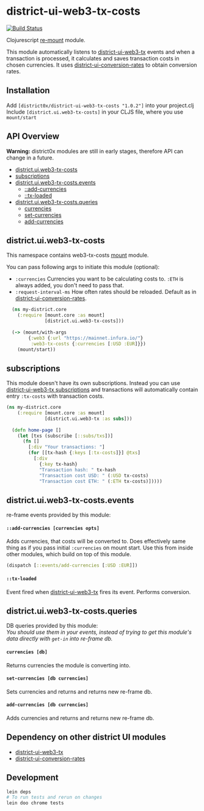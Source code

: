 # district-ui-web3-tx-costs

[![Build Status](https://travis-ci.org/district0x/district-ui-web3-tx-costs.svg?branch=master)](https://travis-ci.org/district0x/district-ui-web3-tx-costs)

Clojurescript [re-mount](https://github.com/district0x/d0x-INFRA/blob/master/re-mount.md) module.

This module automatically listens to [district-ui-web3-tx](https://github.com/district0x/district-ui-web3-tx) events and
when a transaction is processed, it calculates and saves transaction costs in chosen currencies.
It uses [district-ui-conversion-rates](https://github.com/district0x/district-ui-conversion-rates) to obtain conversion rates.  

## Installation
Add `[district0x/district-ui-web3-tx-costs "1.0.2"]` into your project.clj  
Include `[district.ui.web3-tx-costs]` in your CLJS file, where you use `mount/start`

## API Overview

**Warning:** district0x modules are still in early stages, therefore API can change in a future.

- [district.ui.web3-tx-costs](#districtuiweb3-tx-costs)
- [subscriptions](#subscriptions)
- [district.ui.web3-tx-costs.events](#districtuiweb3-tx-costsevents)
  - [::add-currencies](#add-currencies-event)
  - [::tx-loaded](#tx-loaded)
- [district.ui.web3-tx-costs.queries](#districtuiweb3-tx-costsqueries)
  - [currencies](#currencies)
  - [set-currencies](#set-currencies)
  - [add-currencies](#add-currencies)


## district.ui.web3-tx-costs
This namespace contains web3-tx-costs [mount](https://github.com/tolitius/mount) module.

You can pass following args to initiate this module (optional): 
* `:currencies` Currencies you want to be calculating costs to. `:ETH` is always added, you don't need to pass that. 
* `:request-interval-ms` How often rates should be reloaded. Default as in [district-ui-conversion-rates](https://github.com/district0x/district-ui-conversion-rates).

```clojure
  (ns my-district.core
    (:require [mount.core :as mount]
              [district.ui.web3-tx-costs]))
              
  (-> (mount/with-args
        {:web3 {:url "https://mainnet.infura.io/"}
         :web3-tx-costs {:currencies [:USD :EUR]}})
    (mount/start))
```

## subscriptions
This module doesn't have its own subscriptions. Instead you can use [district-ui-web3-tx subscriptions](https://github.com/district0x/district-ui-web3-tx#districtuiweb3-txsubs)
and transactions will automatically contain entry `:tx-costs` with transaction costs.

```clojure
(ns my-district.core
    (:require [mount.core :as mount]
              [district.ui.web3-tx :as subs]))
  
  (defn home-page []
    (let [txs (subscribe [::subs/txs])]  
      (fn []
        [:div "Your transactions: "]
        (for [[tx-hash {:keys [:tx-costs]}] @txs]
          [:div 
            {:key tx-hash}
            "Transaction hash: " tx-hash
            "Transaction cost USD: " (:USD tx-costs)
            "Transaction cost ETH: " (:ETH tx-costs)]))))
```

## district.ui.web3-tx-costs.events
re-frame events provided by this module:

#### <a name="add-currencies-event"></a>`::add-currencies [currencies opts]`
Adds currencies, that costs will be converted to. Does effectively same thing as if you pass initial `:currencies` on
mount start. Use this from inside other modules, which build on top of this module.  

```clojure
(dispatch [::events/add-currencies [:USD :EUR]])
```

#### <a name="tx-loaded"></a>`::tx-loaded`
Event fired when [district-ui-web3-tx](https://github.com/district0x/district-ui-web3-tx) fires its event. Performs conversion. 

## district.ui.web3-tx-costs.queries
DB queries provided by this module:  
*You should use them in your events, instead of trying to get this module's 
data directly with `get-in` into re-frame db.*

#### <a name="currencies"></a>`currencies [db]`
Returns currencies the module is converting into. 

#### <a name="set-currencies"></a>`set-currencies [db currencies]`
Sets currencies and returns and returns new re-frame db.

#### <a name="add-currencies"></a>`add-currencies [db currencies]`
Adds currencies and returns and returns new re-frame db.

## Dependency on other district UI modules
* [district-ui-web3-tx](https://github.com/district0x/district-ui-web3-tx)
* [district-ui-conversion-rates](https://github.com/district0x/district-ui-conversion-rates)

## Development
```bash
lein deps
# To run tests and rerun on changes
lein doo chrome tests
```